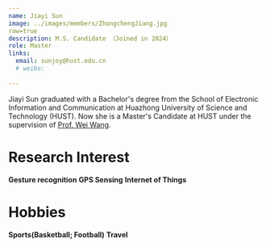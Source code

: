 ```yaml
---
name: Jiayi Sun
image: ../images/members/ZhongchengJiang.jpg
raw=true
description: M.S. Candidate （Joined in 2024）
role: Master
links:
  email: sunjoy@hust.edu.cn
  # weibo:
  
---
```

 Jiayi Sun graduated with a Bachelor's degree from the School of Electronic Information and Communication at Huazhong University of Science and Technology (HUST). Now she is a Master's Candidate at HUST under the supervision of [Prof. Wei Wang](https://eic.hust.edu.cn/professor/wangwei/index.html). 

Research Interest
======
**Gesture recognition**
**GPS Sensing**
**Internet of Things**

Hobbies
======
**Sports(Basketball; Football)**
**Travel**